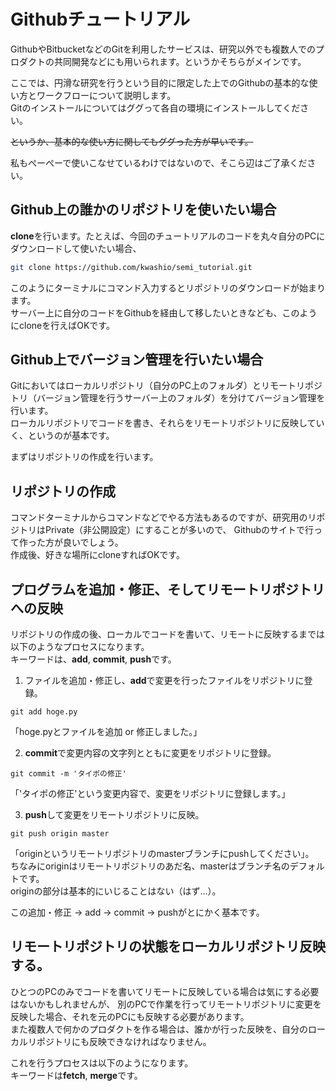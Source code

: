 # Githubチュートリアル
GithubやBitbucketなどのGitを利用したサービスは、研究以外でも複数人でのプロダクトの共同開発などにも用いられます。というかそちらがメインです。

ここでは、円滑な研究を行うという目的に限定した上でのGithubの基本的な使い方とワークフローについて説明します。  
Gitのインストールについてはググって各自の環境にインストールしてください。

~~というか、基本的な使い方に関してもググった方が早いです。~~

私もぺーぺーで使いこなせているわけではないので、そこら辺はご了承ください。

## Github上の誰かのリポジトリを使いたい場合
**clone**を行います。たとえば、今回のチュートリアルのコードを丸々自分のPCにダウンロードして使いたい場合、
```bash
git clone https://github.com/kwashio/semi_tutorial.git
```
このようにターミナルにコマンド入力するとリポジトリのダウンロードが始まります。  
サーバー上に自分のコードをGithubを経由して移したいときなども、このようにcloneを行えばOKです。  


## Github上でバージョン管理を行いたい場合
Gitにおいてはローカルリポジトリ（自分のPC上のフォルダ）とリモートリポジトリ（バージョン管理を行うサーバー上のフォルダ）を分けてバージョン管理を行います。  
ローカルリポジトリでコードを書き、それらをリモートリポジトリに反映していく、というのが基本です。  

まずはリポジトリの作成を行います。

## リポジトリの作成
コマンドターミナルからコマンドなどでやる方法もあるのですが、研究用のリポジトリはPrivate（非公開設定）にすることが多いので、
Githubのサイトで行って作った方が良いでしょう。  
作成後、好きな場所にcloneすればOKです。

## プログラムを追加・修正、そしてリモートリポジトリへの反映
リポジトリの作成の後、ローカルでコードを書いて、リモートに反映するまでは以下のようなプロセスになります。  
キーワードは、**add**, **commit**, **push**です。

1. ファイルを追加・修正し、**add**で変更を行ったファイルをリポジトリに登録。
```
git add hoge.py
```
「hoge.pyとファイルを追加 or 修正しました。」

2. **commit**で変更内容の文字列とともに変更をリポジトリに登録。
```
git commit -m 'タイポの修正'
```
「'タイポの修正'という変更内容で、変更をリポジトリに登録します。」

3. **push**して変更をリモートリポジトリに反映。
```
git push origin master
```
「originというリモートリポジトリのmasterブランチにpushしてください」。  
ちなみにoriginはリモートリポジトリのあだ名、masterはブランチ名のデフォルトです。  
originの部分は基本的にいじることはない（はず…）。

この追加・修正 -> add -> commit -> pushがとにかく基本です。

## リモートリポジトリの状態をローカルリポジトリ反映する。
ひとつのPCのみでコードを書いてリモートに反映している場合は気にする必要はないかもしれませんが、
別のPCで作業を行ってリモートリポジトリに変更を反映した場合、それを元のPCにも反映する必要があります。  
また複数人で何かのプロダクトを作る場合は、誰かが行った反映を、自分のローカルリポジトリにも反映できなければなりません。  

これを行うプロセスは以下のようになります。  
キーワードは**fetch**, **merge**です。


